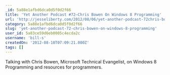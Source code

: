 ```yaml
---
_id: 5a88e1afbd6dca0d5f0d2f66
title: 'Yet Another Podcast #72–Chris Bowen On Windows 8 Programming'
url: 'http://jesseliberty.com/2012/08/06/yet-another-podcast-72chris-bowen-on-windows-8-programming/'
category: 5a88e1afbd6dca0d5f0d2f66
slug: 'yet-another-podcast-72-chris-bowen-on-windows-8-programming'
user_id: 5a83ce59d6eb0005c4ecda2c
username: 'bill-s'
createdOn: '2012-08-10T07:09:21.000Z'
tags: []
---
```


Talking with Chris Bowen, Microsoft Technical Evangelist, on Windows 8 Programming and resources for programmers.
